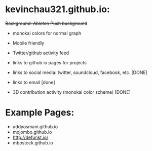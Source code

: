 # kevinchau321.github.io:

  ~~Background: Ableton Push background~~
  * monokai colors for normal graph
  * Mobile friendly
  * Twitter/github activity feed
  * links to github io pages for projects
  * links to social media: twitter, soundcloud, facebook, etc. [DONE]
  * links to email [done]

  * 3D contribution activity (monokai color scheme) [DONE]

  # Example Pages:
  * addyosmani.github.io
  * mojombo.github.io
  * http://defunkt.io/
  *  mbostock.github.io

